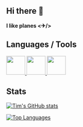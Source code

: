 ## Hi there 👋

**I like planes <✈/>**

## Languages / Tools

<p float=left>
  
<a href="https://learn.microsoft.com/de-de/dotnet/csharp/"> <img src="https://seeklogo.com/images/C/c-logo-A44DB3D53C-seeklogo.com.png" height=50 /> </a> <a href="https://dot.net"> <img src="https://upload.wikimedia.org/wikipedia/commons/thumb/7/7d/Microsoft_.NET_logo.svg/2048px-Microsoft_.NET_logo.svg.png" height=50/> </a> <a href="https://visualstudio.microsoft.com/vs/"> <img src="https://upload.wikimedia.org/wikipedia/commons/thumb/2/2c/Visual_Studio_Icon_2022.svg/800px-Visual_Studio_Icon_2022.svg.png" height=50/> </a> <a> </a>
  
</p>

## Stats

[![Tim's GitHub stats](https://github-readme-stats.vercel.app/api?username=Tim-Unger&show_icons=true&theme=dark)](https://github.com/anuraghazra/github-readme-stats)

[![Top Languages](https://github-readme-stats.vercel.app/api/top-langs/?username=Tim-Unger&show_icons=true&theme=dark)](https://github.com/anuraghazra/github-readme-stats)

